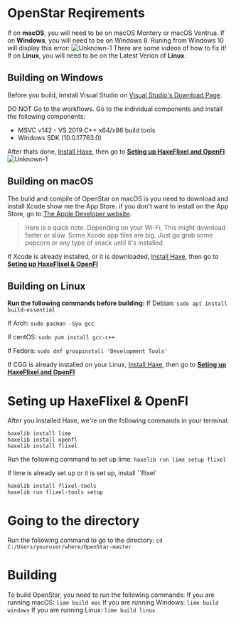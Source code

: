# OpenStar Reqirements
If on **macOS**, you will need to be on macOS Montery or macOS Ventrua. 
If on **Windows**, you will need to be on Windows 8. Runing from Windows 10 will display this error:
![Unknown-1](https://github.com/user-attachments/assets/af670c73-317c-43fe-9d09-02c6f5696173)
There are some videos of how to fix it!
If on **Linux**, you will need to be on the Latest Verion of **Linux**.


## Building on Windows
Before you build, Intstall Visual Studio on [Visual Studio's Download Page](https://visualstudio.microsoft.com/downloads/). 

DO NOT Go to the workflows. Go to the individual components and install the following components: 

- MSVC v142 - VS 2019 C++ x64/x86 build tools
- Windows SDK (10.0.17763.0)



After thats done, [Install Haxe](https://haxe.org/download/), then go to **[Seting up HaxeFlixel and OpenFl](#seting-up-haxeflixel--openfl)**![Unknown-1](https://github.com/user-attachments/assets/ef63ef97-bb80-425b-99c7-4878c0770f4f)


## Building on macOS
 The build and compile of OpenStar on macOS is you need to download and install Xcode show me the App Store. if you don't want to install on the App Store, go to [The Apple Developer website](https://developer.apple.com/xcode/). 
> Here is a quick note. Depending on your Wi-Fi, This might download faster or slow. Some Xcode app files are big. Just go grab some popcorn or any type of snack until it's installed.

If Xcode is already installed, or it is downloaded, [Install Haxe](https://haxe.org/download/), then go to **[Seting up HaxeFlixel & OpenFl](#set-up-haxeflixel--openfl)**

## Building on Linux
**Run the following commands before building:**
If Debian: ``sudo apt install build-essential``

If Arch: ``sudo pacman -Syu gcc``

If centOS: ``sudo yum install gcc-c++``

If Fedora: ``sudo dnf groupinstall 'Development Tools'``


If CGG is already installed on your Linux, [Install Haxe](https://haxe.org/download/), then go to **[Seting up HaxeFlixel and OpenFl](#seting-up-haxeflixel--openfl)**


# Seting up HaxeFlixel & OpenFl

After you installed Haxe, we're on the following commands in your terminal:

```
haxelib install lime
haxelib install openfl
haxelib install flixel
```
Run the following command to set up lime:
``haxelib run lime setup flixel``

If lime is already set up or it is set up, install ``flixel`
```
haxelib install flixel-tools
haxelib run flixel-tools setup
```
# Going to the directory
Run the following command to go to the directory:
``cd C:/Users/youruser/where/OpenStar-master``
# Building
To build OpenStar, you need to run the following commands: 
If you are running macOS: ``lime build mac``
If you are running Windows: ``lime build windows``
If you are running Linux: ``lime build linux``











